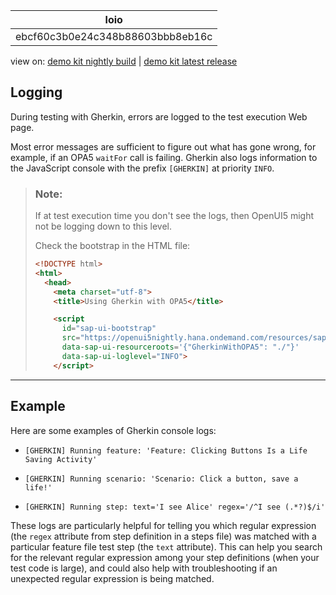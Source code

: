 <!-- loioebcf60c3b0e24c348b88603bbb8eb16c -->

| loio |
| -----|
| ebcf60c3b0e24c348b88603bbb8eb16c |

<div id="loio">

view on: [demo kit nightly build](https://sdk.openui5.org/nightly/#/topic/ebcf60c3b0e24c348b88603bbb8eb16c) | [demo kit latest release](https://sdk.openui5.org/topic/ebcf60c3b0e24c348b88603bbb8eb16c)</div>

## Logging

During testing with Gherkin, errors are logged to the test execution Web page.

Most error messages are sufficient to figure out what has gone wrong, for example, if an OPA5 `waitFor` call is failing. Gherkin also logs information to the JavaScript console with the prefix `[GHERKIN]` at priority `INFO`.

> ### Note:  
> If at test execution time you don't see the logs, then OpenUI5 might not be logging down to this level.
> 
> Check the bootstrap in the HTML file:
> 
> ```html
> <!DOCTYPE html>
> <html>
>   <head>
>     <meta charset="utf-8">
>     <title>Using Gherkin with OPA5</title>
> 
>     <script
>       id="sap-ui-bootstrap"
>       src="https://openui5nightly.hana.ondemand.com/resources/sap-ui-core.js"
>       data-sap-ui-resourceroots='{"GherkinWithOPA5": "./"}'
>       data-sap-ui-loglevel="INFO">
>     </script>
> ```

***

## Example

Here are some examples of Gherkin console logs:

-   `[GHERKIN] Running feature: 'Feature: Clicking Buttons Is a Life Saving Activity'`

-   `[GHERKIN] Running scenario: 'Scenario: Click a button, save a life!'`

-   `[GHERKIN] Running step: text='I see Alice' regex='/^I see (.*?)$/i'`


These logs are particularly helpful for telling you which regular expression \(the `regex` attribute from step definition in a steps file\) was matched with a particular feature file test step \(the `text` attribute\). This can help you search for the relevant regular expression among your step definitions \(when your test code is large\), and could also help with troubleshooting if an unexpected regular expression is being matched.

